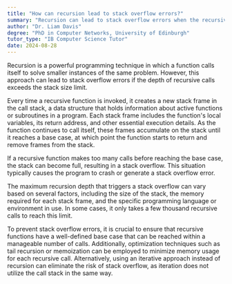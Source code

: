 ```yaml
---
title: "How can recursion lead to stack overflow errors?"
summary: "Recursion can lead to stack overflow errors when the recursive calls are too deep, exceeding the stack size limit."
author: "Dr. Liam Davis"
degree: "PhD in Computer Networks, University of Edinburgh"
tutor_type: "IB Computer Science Tutor"
date: 2024-08-28
---
```


Recursion is a powerful programming technique in which a function calls itself to solve smaller instances of the same problem. However, this approach can lead to stack overflow errors if the depth of recursive calls exceeds the stack size limit.

Every time a recursive function is invoked, it creates a new stack frame in the call stack, a data structure that holds information about active functions or subroutines in a program. Each stack frame includes the function's local variables, its return address, and other essential execution details. As the function continues to call itself, these frames accumulate on the stack until it reaches a base case, at which point the function starts to return and remove frames from the stack.

If a recursive function makes too many calls before reaching the base case, the stack can become full, resulting in a stack overflow. This situation typically causes the program to crash or generate a stack overflow error.

The maximum recursion depth that triggers a stack overflow can vary based on several factors, including the size of the stack, the memory required for each stack frame, and the specific programming language or environment in use. In some cases, it only takes a few thousand recursive calls to reach this limit.

To prevent stack overflow errors, it is crucial to ensure that recursive functions have a well-defined base case that can be reached within a manageable number of calls. Additionally, optimization techniques such as tail recursion or memoization can be employed to minimize memory usage for each recursive call. Alternatively, using an iterative approach instead of recursion can eliminate the risk of stack overflow, as iteration does not utilize the call stack in the same way.
    